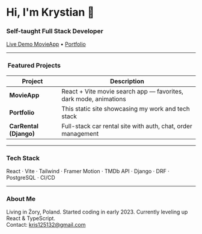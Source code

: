 # Hi, I'm Krystian 👋  
### Self-taught Full Stack Developer

[Live Demo MovieApp](https://movie-app-gamma-sand.vercel.app) • [Portfolio](https://your-portfolio.vercel.app)

---

### ​ Featured Projects  
| Project | Description |
|---------|-------------|
| **MovieApp** | React + Vite movie search app — favorites, dark mode, animations |
| **Portfolio** | This static site showcasing my work and tech stack |
| **CarRental (Django)** | Full-stack car rental site with auth, chat, order management |

---

###  Tech Stack  
React · Vite · Tailwind · Framer Motion · TMDb API · Django · DRF · PostgreSQL · CI/CD

---

###  About Me  
Living in Żory, Poland. Started coding in early 2023. Currently leveling up React & TypeScript.  
Contact: [kris125132@gmail.com](mailto:kris125132@gmail.com)
